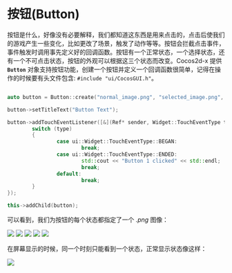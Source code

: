 # 按钮(Button)

按钮是什么，好像没有必要解释，我们都知道这东西是用来点击的，点击后使我们的游戏产生一些变化，比如更改了场景，触发了动作等等。按钮会拦截点击事件，事件触发时调用事先定义好的回调函数。按钮有一个正常状态，一个选择状态，还有一个不可点击状态，按钮的外观可以根据这三个状态而改变。Cocos2d-x 提供 __`Button`__ 对象支持按钮功能，创建一个按钮并定义一个回调函数很简单，记得在操作的时候要有头文件包含: `#include "ui/CocosGUI.h"`。

```cpp

auto button = Button::create("normal_image.png", "selected_image.png", "disabled_image.png");

button->setTitleText("Button Text");

button->addTouchEventListener([&](Ref* sender, Widget::TouchEventType type){
        switch (type)
        {
                case ui::Widget::TouchEventType::BEGAN:
                        break;
                case ui::Widget::TouchEventType::ENDED:
                        std::cout << "Button 1 clicked" << std::endl;
                        break;
                default:
                        break;
        }
});

this->addChild(button);
```

可以看到，我们为按钮的每个状态都指定了一个 _.png_ 图像：

![](../../en/ui_components/ui_components-img/Button_Normal.png "") ![](../../en/basic_concepts/basic_concepts-img/smallSpacer.png "") ![](../../en/ui_components/ui_components-img/Button_Press.png "") ![](../../en/basic_concepts/basic_concepts-img/smallSpacer.png "")
![](../../en/ui_components/ui_components-img/Button_Disable.png "")

在屏幕显示的时候，同一个时刻只能看到一个状态，正常显示状态像这样：

![](../../en/ui_components/ui_components-img/Button_example.png "")
